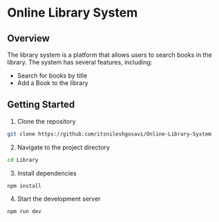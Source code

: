 # Online Library System

## Overview

The library system is a platform that allows users to search books in the library. The system has several features, including:
- Search for books by title
- Add a Book to the library

## Getting Started

1. Clone the repository

```bash 
git clone https://github.com/itsnileshgosavi/Online-Library-System
```

2. Navigate to the project directory

```bash
cd Library
```

3. Install dependencies

```bash
npm install
```

4. Start the development server

```bash
npm run dev
```


